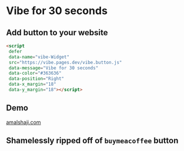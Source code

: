 # Vibe for 30 seconds

## Add button to your website

```html
<script
 defer
 data-name="vibe-Widget"
 src="https://vibe.pages.dev/vibe.button.js"
 data-message="Vibe for 30 seconds"
 data-color="#363636"
 data-position="Right"
 data-x_margin="18"
 data-y_margin="18"></script>
```

## Demo

[amalshaji.com](https://amalshaji.com)

## Shamelessly ripped off of `buymeacoffee` button
